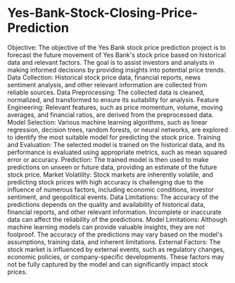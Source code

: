 # Yes-Bank-Stock-Closing-Price-Prediction
Objective:
The objective of the Yes Bank stock price prediction project is to forecast the future movement of Yes Bank's stock price based on historical data and relevant factors. The goal is to assist investors and analysts in making informed decisions by providing insights into potential price trends.
Data Collection: Historical stock price data, financial reports, news sentiment analysis, and other relevant information are collected from reliable sources.
Data Preprocessing: The collected data is cleaned, normalized, and transformed to ensure its suitability for analysis.
Feature Engineering: Relevant features, such as price momentum, volume, moving averages, and financial ratios, are derived from the preprocessed data.
Model Selection: Various machine learning algorithms, such as linear regression, decision trees, random forests, or neural networks, are explored to identify the most suitable model for predicting the stock price.
Training and Evaluation: The selected model is trained on the historical data, and its performance is evaluated using appropriate metrics, such as mean squared error or accuracy.
Prediction: The trained model is then used to make predictions on unseen or future data, providing an estimate of the future stock price.
Market Volatility: Stock markets are inherently volatile, and predicting stock prices with high accuracy is challenging due to the influence of numerous factors, including economic conditions, investor sentiment, and geopolitical events.
Data Limitations: The accuracy of the predictions depends on the quality and availability of historical data, financial reports, and other relevant information. Incomplete or inaccurate data can affect the reliability of the predictions.
Model Limitations: Although machine learning models can provide valuable insights, they are not foolproof. The accuracy of the predictions may vary based on the model's assumptions, training data, and inherent limitations.
External Factors: The stock market is influenced by external events, such as regulatory changes, economic policies, or company-specific developments. These factors may not be fully captured by the model and can significantly impact stock prices.

